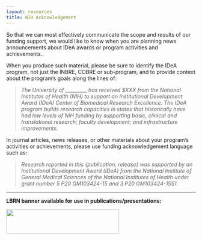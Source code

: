 ```yaml
---
layout: resources
title: NIH Acknowledgement
---
```


So that we can most effectively communicate the scope and results of our funding support, we would like to know when you are planning news announcements about IDeA awards or program activities and achievements..

When you produce such material, please be sure to identify the IDeA program, not just the INBRE, COBRE or sub-program, and to provide context about the program’s goals along the lines of:

> *The University of _________ has received $XXX from the National Institutes of Health (NIH) to support an Institutional Development Award (IDeA) Center of Biomedical Research Excellence. The IDeA program builds research capacities in states that historically have had low levels of NIH funding by supporting basic, clinical and translational research; faculty development; and infrastructure improvements.*

 In journal articles, news releases, or other materials about your program’s activities or achievements, please use funding acknowledgement language such as:

> *Research reported in this {publication, release} was supported by an Institutional Development Award (IDeA) from the National Institute of General Medical Sciences of the National Institutes of Health under grant number 5 P20 GM103424-15 and 3 P20 GM103424-15S1.*

---

**LBRN banner available for use in publications/presentations:**

<a href="/files/images/lbrn.jpg"><img src="/files/images/lbrn.jpg" width="300px" height="65px"></a>
